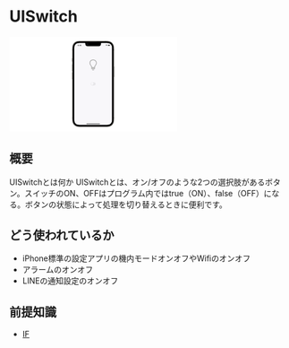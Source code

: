 # UISwitch
<!-- GIF -->
<img src="UISwitch.gif" width="300">

## 概要
UISwitchとは何か
UISwitchとは、オン/オフのような2つの選択肢があるボタン。スイッチのON、OFFはプログラム内ではtrue（ON）、false（OFF）になる。ボタンの状態によって処理を切り替えるときに便利です。

## どう使われているか
- iPhone標準の設定アプリの機内モードオンオフやWifiのオンオフ
- アラームのオンオフ
- LINEの通知設定のオンオフ

## 前提知識 
- [IF](https://githubの個別readmeへのリンク)

<!--## 関連-->
<!--- [snippet名](https://githubの個別readmeへのリンク)-->
